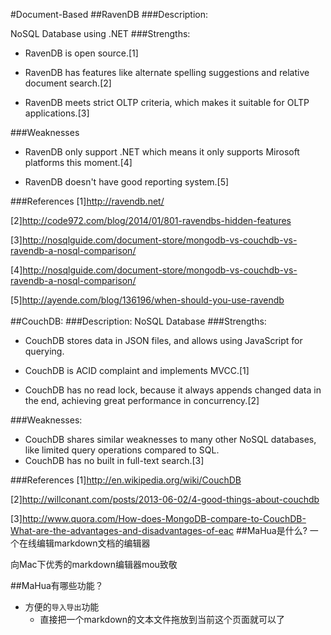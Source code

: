 #Document-Based
##RavenDB
###Description: 

NoSQL Database using .NET
###Strengths:
* RavenDB is open source.[1]

* RavenDB has features like alternate spelling suggestions and relative document search.[2]

* RavenDB meets strict OLTP criteria, which makes it suitable for OLTP applications.[3]

###Weaknesses
* RavenDB only support .NET which means it only supports Mirosoft platforms this moment.[4]

* RavenDB doesn't have good reporting system.[5]

###References
[1]http://ravendb.net/

[2]http://code972.com/blog/2014/01/801-ravendbs-hidden-features

[3]http://nosqlguide.com/document-store/mongodb-vs-couchdb-vs-ravendb-a-nosql-comparison/

[4]http://nosqlguide.com/document-store/mongodb-vs-couchdb-vs-ravendb-a-nosql-comparison/

[5]http://ayende.com/blog/136196/when-should-you-use-ravendb
<br></br>
##CouchDB: 
###Description:
NoSQL Database
###Strengths: 
* CouchDB stores data in JSON files, and allows using JavaScript for querying.

* CouchDB is ACID complaint and implements MVCC.[1]

* CouchDB has no read lock, because it always appends changed data in the end, achieving great performance in concurrency.[2]

###Weaknesses: 
* CouchDB shares similar weaknesses to many other NoSQL databases, like limited query operations compared to SQL.
* CouchDB has no built in full-text search.[3]

###References
[1]http://en.wikipedia.org/wiki/CouchDB

[2]http://willconant.com/posts/2013-06-02/4-good-things-about-couchdb

[3]http://www.quora.com/How-does-MongoDB-compare-to-CouchDB-What-are-the-advantages-and-disadvantages-of-eac
##MaHua是什么?
一个在线编辑markdown文档的编辑器

向Mac下优秀的markdown编辑器mou致敬

##MaHua有哪些功能？

* 方便的`导入导出`功能
    *  直接把一个markdown的文本文件拖放到当前这个页面就可以了
